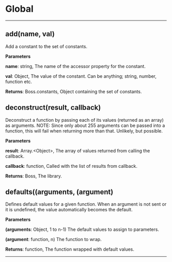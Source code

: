 Global
===





---

add(name, val) 
-----------------------------
Add a constant to the set of constants.

**Parameters**

**name**: string, The name of the accessor property for the constant.

**val**: Object, The value of the constant. Can be anything; string, number, function etc.

**Returns**: Boss.constants, Object containing the set of constants.

deconstruct(result, callback) 
-----------------------------
Deconstruct a function by passing each of its values (returned as an array) as arguments.
NOTE: Since only about 255 arguments can be passed into a function, this will fail when
      returning more than that. Unlikely, but possible.

**Parameters**

**result**: Array.&lt;Object&gt;, The array of values returned from calling the callback.

**callback**: function, Called with the list of results from callback.

**Returns**: Boss, The library.

defaults((arguments, (argument) 
-----------------------------
Defines default values for a given function. When an argument is not sent or it is undefined,
the value automatically becomes the default.

**Parameters**

**(arguments**: Object, 1 to n-1) The default values to assign to parameters.

**(argument**: function, n) The function to wrap.

**Returns**: function, The function wrapped with default values.


---








